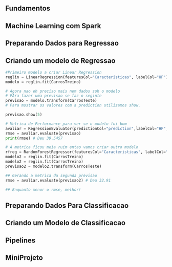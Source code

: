 ## Fundamentos

## Machine Learning com Spark

## Preparando Dados para Regressao

## Criando um modelo de Regressao
``` python
#Primeiro modelo a criar Linear Regression
reglin = LinearRegression(featuresCol="Caracteristicas", labelCol="HP")
modelo = reglin.fit(CarrosTreino)

# Agora nao eh preciso mais nem dados soh o modelo
# PAra fazer uma previsao se faz o seginte
previsao = modelo.transform(CarrosTeste)
# Para mostrar os valores com a prediction utilizamos show.

previsao.show(5)

# Metrica de Performance para ver se o modelo foi bom
avaliar = RegressionEvaluator(predictionCol="prediction",labelCol="HP",metricName="rmse")
rmse = avaliar.evaluate(previsao)
print(rmse) # Deu 39.5457

# A metrica ficou meia ruim entao vamos criar outro modelo
rfreg = RandomForestRegressor(featuresCol="Caracteristicas", labelCol="HP")
modelo2 = reglin.fit(CarrosTreino)
modelo2 = reglin.fit(CarrosTreino)
previsao2 = modelo2.transform(CarrosTeste)

## Gerando a metrica da segunda previsao
rmse = avaliar.evaluate(previsao2) # Deu 32.91

## Enquanto menor o rmse, melhor!
```
## Preparando Dados Para Classificacao

## Criando um Modelo de Classificacao

## Pipelines

## MiniProjeto
